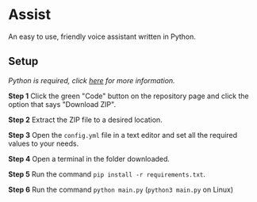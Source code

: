 # Assist
An easy to use, friendly voice assistant written in Python.

## Setup
*Python is required, click [here](https://www.python.org/downloads/) for more information.*

**Step 1**
Click the green "Code" button on the repository page and click the option that says "Download ZIP".

**Step 2**
Extract the ZIP file to a desired location.

**Step 3**
Open the `config.yml` file in a text editor and set all the required values to your needs.

**Step 4**
Open a terminal in the folder downloaded.

**Step 5**
Run the command `pip install -r requirements.txt`.

**Step 6**
Run the command `python main.py` (`python3 main.py` on Linux)
